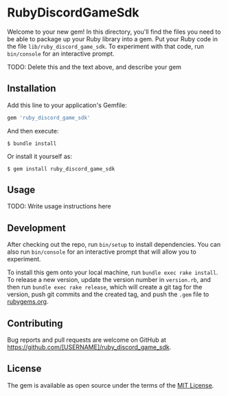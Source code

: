 # RubyDiscordGameSdk

Welcome to your new gem! In this directory, you'll find the files you need to be able to package up your Ruby library into a gem. Put your Ruby code in the file `lib/ruby_discord_game_sdk`. To experiment with that code, run `bin/console` for an interactive prompt.

TODO: Delete this and the text above, and describe your gem

## Installation

Add this line to your application's Gemfile:

```ruby
gem 'ruby_discord_game_sdk'
```

And then execute:

    $ bundle install

Or install it yourself as:

    $ gem install ruby_discord_game_sdk

## Usage

TODO: Write usage instructions here

## Development

After checking out the repo, run `bin/setup` to install dependencies. You can also run `bin/console` for an interactive prompt that will allow you to experiment.

To install this gem onto your local machine, run `bundle exec rake install`. To release a new version, update the version number in `version.rb`, and then run `bundle exec rake release`, which will create a git tag for the version, push git commits and the created tag, and push the `.gem` file to [rubygems.org](https://rubygems.org).

## Contributing

Bug reports and pull requests are welcome on GitHub at https://github.com/[USERNAME]/ruby_discord_game_sdk.

## License

The gem is available as open source under the terms of the [MIT License](https://opensource.org/licenses/MIT).
